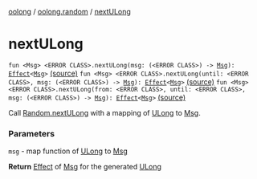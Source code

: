 [oolong](../index.md) / [oolong.random](index.md) / [nextULong](./next-u-long.md)

# nextULong

`fun <Msg> <ERROR CLASS>.nextULong(msg: (<ERROR CLASS>) -> `[`Msg`](next-u-long.md#Msg)`): `[`Effect`](../oolong/-effect.md)`<`[`Msg`](next-u-long.md#Msg)`>` [(source)](https://github.com/oolong-kt/oolong/tree/master/oolong/src/commonMain/kotlin/oolong/random/util.kt#L236)
`fun <Msg> <ERROR CLASS>.nextULong(until: <ERROR CLASS>, msg: (<ERROR CLASS>) -> `[`Msg`](next-u-long.md#Msg)`): `[`Effect`](../oolong/-effect.md)`<`[`Msg`](next-u-long.md#Msg)`>` [(source)](https://github.com/oolong-kt/oolong/tree/master/oolong/src/commonMain/kotlin/oolong/random/util.kt#L246)
`fun <Msg> <ERROR CLASS>.nextULong(from: <ERROR CLASS>, until: <ERROR CLASS>, msg: (<ERROR CLASS>) -> `[`Msg`](next-u-long.md#Msg)`): `[`Effect`](../oolong/-effect.md)`<`[`Msg`](next-u-long.md#Msg)`>` [(source)](https://github.com/oolong-kt/oolong/tree/master/oolong/src/commonMain/kotlin/oolong/random/util.kt#L256)

Call [Random.nextULong](#) with a mapping of [ULong](#) to [Msg](next-u-long.md#Msg).

### Parameters

`msg` - map function of [ULong](#) to [Msg](next-u-long.md#Msg)

**Return**
[Effect](../oolong/-effect.md) of [Msg](next-u-long.md#Msg) for the generated [ULong](#)

